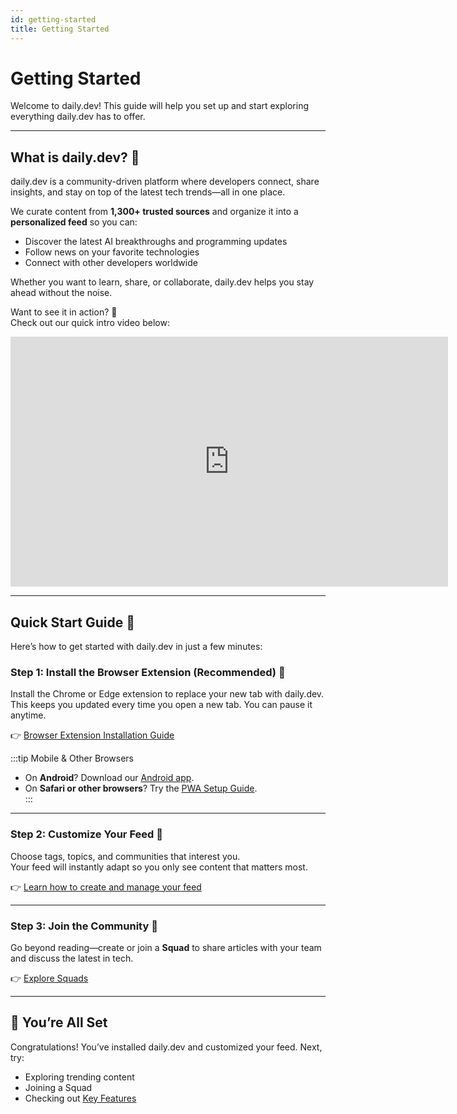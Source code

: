 ```yaml
---
id: getting-started
title: Getting Started
---
```


# Getting Started

Welcome to daily.dev! This guide will help you set up and start exploring everything daily.dev has to offer.  

---

## What is daily.dev? 🤔

daily.dev is a community-driven platform where developers connect, share insights, and stay on top of the latest tech trends—all in one place.  

We curate content from **1,300+ trusted sources** and organize it into a **personalized feed** so you can:  

- Discover the latest AI breakthroughs and programming updates  
- Follow news on your favorite technologies  
- Connect with other developers worldwide  

Whether you want to learn, share, or collaborate, daily.dev helps you stay ahead without the noise.  

Want to see it in action? 🎥  
Check out our quick intro video below:  

<iframe width="700" height="400" src="https://www.youtube.com/embed/igZCEr3HwCg" frameborder="0" allow="accelerometer; autoplay; encrypted-media; gyroscope; picture-in-picture" allowfullscreen title="Introduction video for daily.dev"></iframe>

---

## Quick Start Guide 🚀

Here’s how to get started with daily.dev in just a few minutes:

### Step 1: Install the Browser Extension (Recommended) 🚀

Install the Chrome or Edge extension to replace your new tab with daily.dev.  
This keeps you updated every time you open a new tab. You can pause it anytime.  

👉 [Browser Extension Installation Guide](/docs/documentation-tooling/browser-extension-installation-guide.md)  

:::tip Mobile & Other Browsers
- On **Android**? Download our [Android app](https://play.google.com/store/apps/details?id=com.dailydev.app).  
- On **Safari or other browsers**? Try the [PWA Setup Guide](/docs/documentation-tooling/pwa-installation-guide.md).  
:::

---

### Step 2: Customize Your Feed 🎨

Choose tags, topics, and communities that interest you.  
Your feed will instantly adapt so you only see content that matters most.  

👉 [Learn how to create and manage your feed](https://docs.daily.dev/docs/getting-started/creating-your-feed)

---

### Step 3: Join the Community 🤝

Go beyond reading—create or join a **Squad** to share articles with your team and discuss the latest in tech.  

👉 [Explore Squads](https://docs.daily.dev/docs/squads/overview)

---

## 🎉 You’re All Set

Congratulations! You’ve installed daily.dev and customized your feed. Next, try:  

- Exploring trending content  
- Joining a Squad  
- Checking out [Key Features](https://docs.daily.dev/docs/features)  
